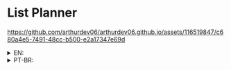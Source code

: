 # List Planner




https://github.com/arthurdev06/arthurdev06.github.io/assets/116519847/c680a4e5-7491-48cc-b500-e2a17347e69d




<details>
<summary>EN:</summary>

### About the project

-   An app to help you on the supermarket, planning your groceries, you'll stress less and economize more.

### How to execute the project:

1. Have an IDE that supports HTML, CSS, JavaScript and that can run the code on screen, like vscode with live server;
2. Clone this repository using `git clone https://github.com/arthurdev06/arthurdev06.github.io/tree/main/took-notess` command;

### Checkout in: https://arthurdev06.github.io/minimal-memory-game/index.html

</details>

<details>
<summary>PT-BR:</summary>

<h3>Sobre</h3>

-   Um aplicativo para te ajudar a se planejar melhor com suas compras, assim se estressando menos e economizando mais

### Como executar o projeto:

1. Tenha uma IDE que suporte HTML, CSS, JavaScript e que consiga rodar o código atualizando na tela, no vscode temos a extensão do live server;
2. Dê um `git clone https://github.com/arthurdev06/arthurdev06.github.io/tree/main/took-notes`;

### Veja em: https://arthurdev06.github.io/minimal-memory-game/index.html

</details>
